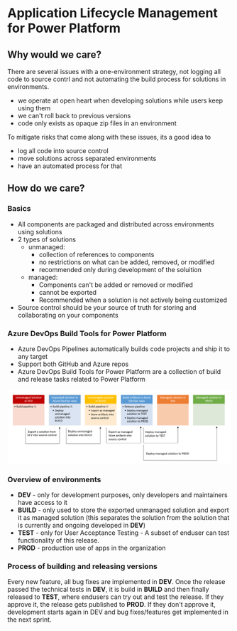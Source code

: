 # Application Lifecycle Management for Power Platform

## Why would we care?

There are several issues with a one-environment strategy, not logging all code to source contrl and not automating the build process for solutions in environments.

* we operate at open heart when developing solutions while users keep using them
* we can't roll back to previous versions
* code only exists as opaque zip files in an environment

To mitigate risks that come along with these issues, its a good idea to

* log all code into source control
* move solutions across separated environments
* have an automated process for that

## How do we care?

### Basics

* All components are packaged and distributed across environments using solutions
* 2 types of solutions
  * unmanaged:
    * collection of references to components
    * no restrictions on what can be added, removed, or modified
    * recommended only during development of the soluition
  * managed:
    * Components can't be added or removed or modified
    * cannot be exported
    * Recommended when a solution is not actively being customized
* Source control should be your source of truth for storing and collaborating on your components

### Azure DevOps Build Tools for Power Platform

* Azure DevOps Pipelines automatically builds code projects and ship it to any target
* Support both GitHub and Azure repos
* Azure DevOps Build Tools for Power Platform are a collection of build and release tasks related to Power Platform

![Build Pipelines](images/alm_pp.png)

### Overview of environments

* **DEV** - only for development purposes, only developers and maintainers have access to it
* **BUILD** - only used to store the exported unmanaged solution and export it as managed solution (this separates the solution from the solution that is currently and ongoing developed in **DEV**)
* **TEST** - only for User Acceptance Testing - A subset of enduser can test functionality of this release.
* **PROD** - production use of apps in the organization

### Process of building and releasing versions

Every new feature, all bug fixes are implemented in **DEV**. Once the release passed the technical tests in **DEV**, it is build in **BUILD** and then finally released to **TEST**, where endusers can try out and test the release. If they approve it, the release gets published to **PROD**. If they don't approve it, development starts again in DEV and bug fixes/features get implemented in the next sprint.

